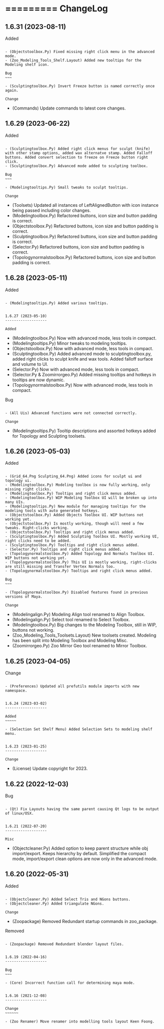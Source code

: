 =========
ChangeLog
=========


1.6.31 (2023-08-11)
-------------------

Added
~~~~~

- (Objectstoolbox.Py) Fixed missing right click menu in the advanced mode.
- (Zoo_Modeling_Tools_Shelf.Layout) Added new tooltips for the Modeling shelf icon.

Bug
~~~

- (Sculptingtoolbox.Py) Invert Freeze button is named correctly once again.

Change
~~~~~~

- (Commands) Update commands to latest core changes.


1.6.29 (2023-06-22)
-------------------

Added
~~~~~

- (Sculptingtoolbox.Py) Added right click menus for sculpt (knife) with other stamp options, added wax alternatve stamp. Added Falloff buttons. Added convert selection to freeze on Freeze button right click.
- (Sculptingtoolbox.Py) Advanced mode added to sculpting toolbox.

Bug
~~~

- (Modelingtooltips.Py) Small tweaks to sculpt tooltips.

Change
~~~~~~

- (Toolsets) Updated all instances of LeftAlignedButton with icon instance being passed including color changes.
- (Modelingtoolbox.Py) Refactored buttons, icon size and button padding is correct.
- (Objectstoolbox.Py) Refactored buttons, icon size and button padding is correct.
- (Sculptingtoolbox.Py) Refactored buttons, icon size and button padding is correct.
- (Selector.Py) Refactored buttons, icon size and button padding is correct.
- (Topologynormalstoolbox.Py) Refactored buttons, icon size and button padding is correct.


1.6.28 (2023-05-11)
-------------------

Added
~~~~~

- (Modelingtooltips.Py) Added various tooltips.


1.6.27 (2023-05-10)
-------------------

Added
~~~~~

- (Modelingtoolbox.Py) Now with advanced mode, less tools in compact.
- (Modelingtooltips.Py) Minor tweaks to modeling tooltips.
- (Objectstoolbox.Py) Now with advanced mode, less tools in compact.
- (Sculptingtoolbox.Py) Added advanced mode to sculptingtoolbox.py, added right clicks to sculpt knife and wax tools. Added falloff surface and volume to UI.
- (Selector.Py) Now with advanced mode, less tools in compact.
- (Selector.Py & Zoomirrorgeo.Py) Added missing tooltips and hotkeys in tooltips are now dynamic.
- (Topologynormalstoolbox.Py) Now with advanced mode, less tools in compact.

Bug
~~~

- (All Uis) Advanced functions were not connected correctly.

Change
~~~~~~

- (Modelingtooltips.Py) Tooltip descriptions and assorted hotkeys added for Topology and Sculpting toolsets.


1.6.26 (2023-05-03)
-------------------

Added
~~~~~

- (Grid_64.Png Sculpting_64.Png) Added icons for sculpt ui and topology ui.
- (Modelingtoolbox.Py) Modeling toolbox is now fully working, only missing right clicks.
- (Modelingtoolbox.Py) Tooltips and right click menus added.
- (Modelingtoolbox.Py) WIP Modeling Toolbox UI will be broken up into many UIs.
- (Modelingtooltips.Py) New module for managing tooltips for the modeling tools with auto generated hotkeys.
- (Objectstoolbox.Py) Added Objects Toolbox UI. WIP buttons not working yet.
- (Objectstoolbox.Py) Is mostly working, though will need a few tweaks. Right-clicks working.
- (Objectstoolbox.Py) Tooltips and right click menus added.
- (Sculptingtoolbox.Py) Added Sculpting Toolbox UI. Mostly working UI, right clicks need to be added.
- (Sculptingtoolbox.Py) Tooltips and right click menus added.
- (Selector.Py) Tooltips and right click menus added.
- (Topologynormalstoolbox.Py) Added Topology And Normals Toolbox UI. WIP buttons not working yet.
- (Topologynormalstoolbox.Py) This UI is mostly working, right-clicks are still missing and Transfer Vertex Normals too.
- (Topologynormalstoolbox.Py) Tooltips and right click menus added.

Bug
~~~

- (Topologynormalstoolbox.Py) Disabled features found in previous versions of Maya.

Change
~~~~~~

- (Modelingalign.Py) Modeling Align tool renamed to Align Toolbox.
- (Modelingalign.Py) Select tool renamed to Select Toolbox.
- (Modelingtoolbox.Py) Big changes to the Modeling Toolbox, still in WIP, buttons not working.
- (Zoo_Modeling_Tools_Toolsets.Layout) New toolsets created. Modeling has been split into Modeling Toolbox and Modeling Misc.
- (Zoomirrorgeo.Py) Zoo Mirror Geo tool renamed to Mirror Toolbox.


1.6.25 (2023-04-05)
-------------------

Change
~~~~~~

- (Preferences) Updated all prefutils module imports with new namespace.


1.6.24 (2023-03-02)
-------------------

Added
~~~~~

- (Selection Set Shelf Menu) Added Selection Sets to modeling shelf menu.


1.6.23 (2023-01-25)
-------------------

Change
~~~~~~

- (License) Update copyright for 2023.


1.6.22 (2022-12-03)
-------------------

Bug
~~~

- (Qt) Fix Layouts having the same parent causing Qt logs to be output of linux/OSX.


1.6.21 (2022-07-20)
-------------------

Misc
~~~~

- (Objectcleaner.Py) Added option to keep parent structure while obj import/export. Keeps hierarchy by default. Simplified the compact mode, import/export clean options are now only in the advanced mode.


1.6.20 (2022-05-31)
-------------------

Added
~~~~~

- (Objectcleaner.Py) Added Select Tris and NGons buttons.
- (Objectcleaner.Py) Added triangulate NGons.

Change
~~~~~~

- (Zoopackage) Removed Redundant startup commands in zoo_package.

Removed
~~~~~~~

- (Zoopackage) Removed Redundant blender layout files.


1.6.19 (2022-04-16)
-------------------

Bug
~~~

- (Core) Incorrect function call for determining maya mode.


1.6.16 (2021-12-08)
-------------------

Change
~~~~~~

- (Zoo Renamer) Move renamer into modelling tools layout Keen Foong.

